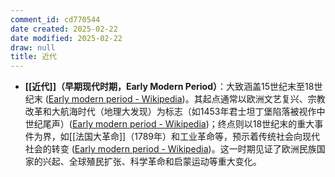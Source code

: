 ```yaml
---
comment_id: cd770544
date created: 2025-02-22
date modified: 2025-02-22
draw: null
title: 近代
---
```

- **[[近代]]（早期现代时期，Early Modern Period）**：大致涵盖15世纪末至18世纪末 ([Early modern period - Wikipedia](https://en.wikipedia.org/wiki/Early_modern_period#:~:text=beginning%20or%20end%20of%20the,period))。其起点通常以欧洲文艺复兴、宗教改革和大航海时代（地理大发现）为标志（如1453年君士坦丁堡陷落被视作中世纪尾声）([Early modern period - Wikipedia](https://en.wikipedia.org/wiki/Early_modern_period#:~:text=Various%20events%20and%20historical%20transitions,modern%20colonization%20of%20New%20Imperialism))；终点则以18世纪末的重大事件为界，如[[法国大革命]]（1789年）和工业革命等，预示着传统社会向现代社会的转变 ([Early modern period - Wikipedia](https://en.wikipedia.org/wiki/Early_modern_period#:~:text=Various%20events%20and%20historical%20transitions,modern%20colonization%20of%20New%20Imperialism))。这一时期见证了欧洲民族国家的兴起、全球殖民扩张、科学革命和启蒙运动等重大变化。
